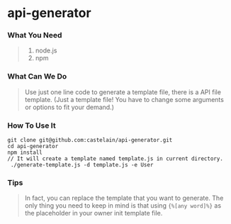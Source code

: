 # api-generator

### What You Need
> 1. node.js
> 2. npm

### What Can We Do
> Use just one line code to generate a template file, there is a API file template.
> (Just a template file! You have to change some arguments or options to fit your demand.)

### How To Use It
```nodejs
git clone git@github.com:castelain/api-generator.git
cd api-generator
npm install
// It will create a template named template.js in current directory.
 ./generate-template.js -d template.js -e User
```

### Tips
> In fact, you can replace the template that you want to generate. The only thing you need to keep in mind is that using `{%[any word]%}` as the placeholder in your owner init template file.
